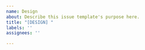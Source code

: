 ```yaml
---
name: Design
about: Describe this issue template's purpose here.
title: "[DESIGN] "
labels: ''
assignees: ''

---
```



